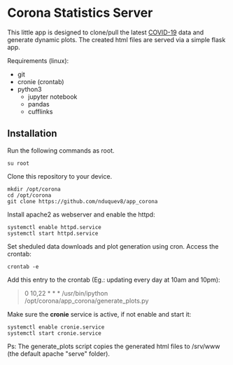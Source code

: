 # Corona Statistics Server

This little app is designed to clone/pull the latest [COVID-19](https://github.com/CSSEGISandData/COVID-19) data and generate dynamic plots.
The created html files are served via a simple flask app.

Requirements (linux):
 - git
 - cronie (crontab)
 - python3
   - jupyter notebook
   - pandas
   - cufflinks

## Installation
Run the following commands as root.
```
su root
```

Clone this repository to your device.
```
mkdir /opt/corona
cd /opt/corona
git clone https://github.com/nduquev8/app_corona
```

Install apache2 as webserver and enable the httpd:
```
systemctl enable httpd.service
systemctl start httpd.service
```

Set sheduled data downloads and plot generation using cron.
Access the crontab:
```
crontab -e
```
Add this entry to the crontab (Eg.: updating every day at 10am and 10pm):

> 0 10,22 * * * /usr/bin/ipython /opt/corona/app_corona/generate_plots.py

Make sure the **cronie** service is active, if not enable and start it:
```
systemctl enable cronie.service
systemctl start cronie.service
```

Ps: The generate_plots script copies the generated html files to /srv/www (the default apache "serve" folder).
